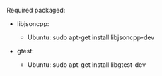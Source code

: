 Required packaged:

* libjsoncpp:
  * Ubuntu: sudo apt-get install libjsoncpp-dev

* gtest:
  * Ubuntu: sudo apt-get install libgtest-dev
